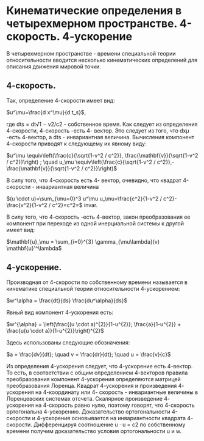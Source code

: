 # Кинематические определения в четырехмерном пространстве. 4-скорость. 4-ускорение
В четырехмерном пространстве - времени специальной теории относительности вводится несколько кинематических определений для описания движения мировой точки.
## 4-скорость.
Tак, определение 4-скорости имеет вид:

$u^\mu=\frac{d x^\mu}{d t_s}$,

где dts = dt√1 − v2/c2 - собственное время. Как следует из определения 4-скорости, 4-скорость -есть 4- вектор. Это следует из того, что dxμ -есть 4-вектор, а dts - инвариантная величина. Вычисления компонент 4-скорости приводят к следующему их явному виду:

$u^\mu \equiv\left(\frac{c}{\sqrt{1-v^2 / c^2}}, \frac{\mathbf{v}}{\sqrt{1-v^2 / c^2}}\right) ; \quad u_\mu \equiv\left(\frac{c}{\sqrt{1-v^2 / c^2}},-\frac{\mathbf{v}}{\sqrt{1-v^2 / c^2}}\right)$

В силу того, что 4-скорость есть 4- вектор, очевидно, что квадрат 4-скорости - инвариантная величина 

$(u \cdot u)=\sum_{\mu=0}^3 u^\mu u_\mu=\frac{c^2}{1-v^2 / c^2}-\frac{v^2}{1-v^2 / c^2}=c^2=$ invar.

В силу того, что 4-скорость -есть 4-вектор, закон преобразования ее компонент при переходе из одной инерциальной системы к другой имеет вид:

$\mathbf{u}_\mu = \sum_{i=0}^{3} \gamma_{\mu\lambda}(v) \mathbf{u}'^\lambda$
## 4-ускорение.
Производная от 4-скорости по собственному времени называется в кинематике специальной теории относительности 4-ускорением:

$w^\alpha = \frac{dt}{ds} \frac{du^\alpha}{ds}$

Явный вид компонент 4-ускорения есть:

$w^{\alpha} = \left(\frac{(u \cdot a)^{2}}{1-u^{2}}; \frac{a}{1-u^{2}} + \frac{u(u \cdot a)}{1-u^{2}}\right)^{2}$



Здесь использованы следующие обозначения:

$a = \frac{dv}{dt}; \quad v = \frac{dr}{dt}; \quad u = \frac{v}{c}$

Из определения 4-ускорения следует, что 4-ускорение есть 4-вектор. То есть, в соответствии с общим определением 4-векторов правила преобразования компонент 4-ускорения определяются матрицей преобразования Лоренца. Квадрат 4-ускорения и произведения 4- ускорения на 4-координату или 4- скорость - инвариантные величины в Лоренцевских системах отсчета. Скалярное произведение 4- ускорения на 4-скорость равно нулю, поэтому говорят, что 4-скорость ортогональна 4-ускорению. Доказательство ортогональности 4-скорости и 4-ускорения основывается на инвариантности квадрата 4- скорости. Дифференцируя соотношение u · u = c2 по собственному времени получим доказательство условия ортогональности u и w.

